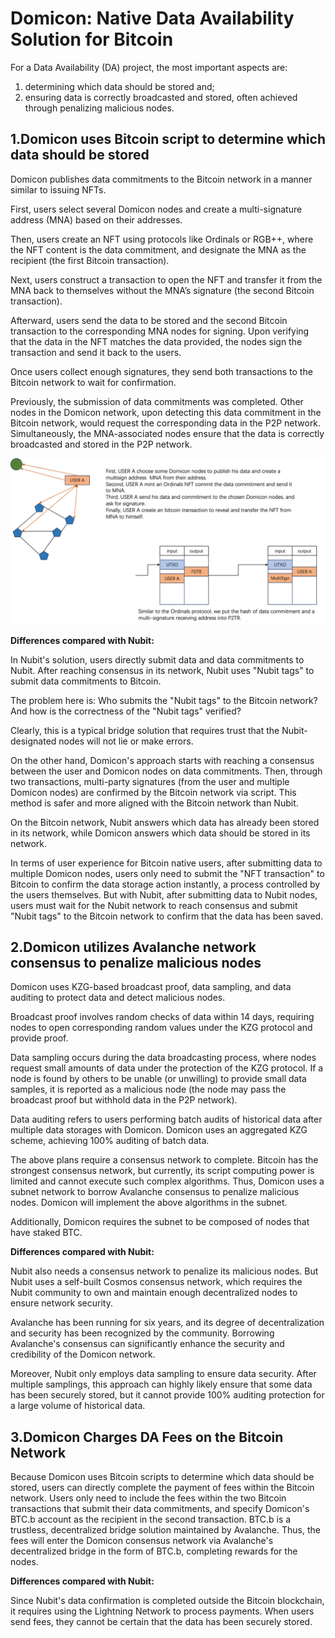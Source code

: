 # Domicon:  Native Data Availability Solution for Bitcoin

For a Data Availability (DA) project, the most important aspects are: 

1. determining which data should be stored and;
2. ensuring data is correctly broadcasted and stored, often achieved through penalizing malicious nodes.

## 1.Domicon uses Bitcoin script to determine which data should be stored

 Domicon publishes data commitments to the Bitcoin network in a manner similar to issuing NFTs.

First, users select several Domicon nodes and create a multi-signature address (MNA) based on their addresses.

Then, users create an NFT using protocols like Ordinals or RGB++, where the NFT content is the data commitment, and designate the MNA as the recipient (the first Bitcoin transaction).

Next, users construct a transaction to open the NFT and transfer it from the MNA back to themselves without the MNA’s signature (the second Bitcoin transaction).

Afterward, users send the data to be stored and the second Bitcoin transaction to the corresponding MNA nodes for signing. Upon verifying that the data in the NFT matches the data provided, the nodes sign the transaction and send it back to the users.

Once users collect enough signatures, they send both transactions to the Bitcoin network to wait for confirmation.

Previously, the submission of data commitments was completed. Other nodes in the Domicon network, upon detecting this data commitment in the Bitcoin network, would request the corresponding data in the P2P network. Simultaneously, the MNA-associated nodes ensure that the data is correctly broadcasted and stored in the P2P network.

![image](images/bitcoin.png)

**Differences compared with Nubit:**

In Nubit's solution, users directly submit data and data commitments to Nubit. After reaching consensus in its network, Nubit uses "Nubit tags" to submit data commitments to Bitcoin.

The problem here is: Who submits the "Nubit tags" to the Bitcoin network? And how is the correctness of the "Nubit tags" verified?

Clearly, this is a typical bridge solution that requires trust that the Nubit-designated nodes will not lie or make errors.

On the other hand, Domicon's approach starts with reaching a consensus between the user and Domicon nodes on data commitments. Then, through two transactions, multi-party signatures (from the user and multiple Domicon nodes) are confirmed by the Bitcoin network via script. This method is safer and more aligned with the Bitcoin network than Nubit.

On the Bitcoin network, Nubit answers which data has already been stored in its network, while Domicon answers which data should be stored in its network.

In terms of user experience for Bitcoin native users, after submitting data to multiple Domicon nodes, users only need to submit the "NFT transaction" to Bitcoin to confirm the data storage action instantly, a process controlled by the users themselves. But with Nubit, after submitting data to Nubit nodes, users must wait for the Nubit network to reach consensus and submit "Nubit tags" to the Bitcoin network to confirm that the data has been saved.

## 2.Domicon utilizes Avalanche network consensus to penalize malicious nodes

Domicon uses KZG-based broadcast proof, data sampling, and data auditing to protect data and detect malicious nodes.

Broadcast proof involves random checks of data within 14 days, requiring nodes to open corresponding random values under the KZG protocol and provide proof.

Data sampling occurs during the data broadcasting process, where nodes request small amounts of data under the protection of the KZG protocol. If a node is found by others to be unable (or unwilling) to provide small data samples, it is reported as a malicious node (the node may pass the broadcast proof but withhold data in the P2P network).

Data auditing refers to users performing batch audits of historical data after multiple data storages with Domicon. Domicon uses an aggregated KZG scheme, achieving 100% auditing of batch data.

The above plans require a consensus network to complete. Bitcoin has the strongest consensus network, but currently, its script computing power is limited and cannot execute such complex algorithms. Thus, Domicon uses a subnet network to borrow Avalanche consensus to penalize malicious nodes. Domicon will implement the above algorithms in the subnet.

Additionally, Domicon requires the subnet to be composed of nodes that have staked BTC.

**Differences compared with Nubit:**

Nubit also needs a consensus network to penalize its malicious nodes. But Nubit uses a self-built Cosmos consensus network, which requires the Nubit community to own and maintain enough decentralized nodes to ensure network security.

Avalanche has been running for six years, and its degree of decentralization and security has been recognized by the community. Borrowing Avalanche's consensus can significantly enhance the security and credibility of the Domicon network.

Moreover, Nubit only employs data sampling to ensure data security. After multiple samplings, this approach can highly likely ensure that some data has been securely stored, but it cannot provide 100% auditing protection for a large volume of historical data.

## 3.Domicon Charges DA Fees on the Bitcoin Network

Because Domicon uses Bitcoin scripts to determine which data should be stored, users can directly complete the payment of fees within the Bitcoin network. Users only need to include the fees within the two Bitcoin transactions that submit their data commitments, and specify Domicon's BTC.b account as the recipient in the second transaction. BTC.b is a trustless, decentralized bridge solution maintained by Avalanche. Thus, the fees will enter the Domicon consensus network via Avalanche's decentralized bridge in the form of BTC.b, completing rewards for the nodes.

 **Differences compared with Nubit:**

Since Nubit's data confirmation is completed outside the Bitcoin blockchain, it requires using the Lightning Network to process payments. When users send fees, they cannot be certain that the data has been securely stored.